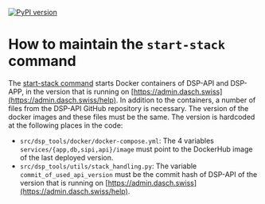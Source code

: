 [![PyPI version](https://badge.fury.io/py/dsp-tools.svg)](https://badge.fury.io/py/dsp-tools)

# How to maintain the `start-stack` command

The [start-stack command](../cli-commands.md#start-stack) 
starts Docker containers of DSP-API and DSP-APP, 
in the version that is running on [https://admin.dasch.swiss](https://admin.dasch.swiss/help). 
In addition to the containers, 
a number of files from the DSP-API GitHub repository is necessary. 
The version of the docker images and these files must be the same. 
The version is hardcoded at the following places in the code:

- `src/dsp_tools/docker/docker-compose.yml`: 
  The 4 variables `services/{app,db,sipi,api}/image` 
  must point to the DockerHub image of the last deployed version.
- `src/dsp_tools/utils/stack_handling.py`: 
  The variable `commit_of_used_api_version` 
  must be the commit hash of DSP-API 
  of the version that is running on [https://admin.dasch.swiss](https://admin.dasch.swiss/help).

